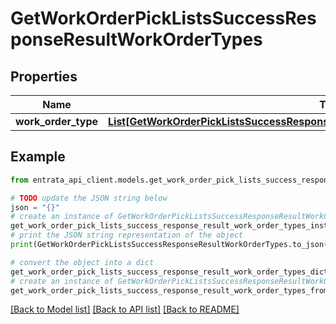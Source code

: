 # GetWorkOrderPickListsSuccessResponseResultWorkOrderTypes


## Properties

Name | Type | Description | Notes
------------ | ------------- | ------------- | -------------
**work_order_type** | [**List[GetWorkOrderPickListsSuccessResponseResultWorkOrderTypesWorkOrderTypeInner]**](GetWorkOrderPickListsSuccessResponseResultWorkOrderTypesWorkOrderTypeInner.md) |  | 

## Example

```python
from entrata_api_client.models.get_work_order_pick_lists_success_response_result_work_order_types import GetWorkOrderPickListsSuccessResponseResultWorkOrderTypes

# TODO update the JSON string below
json = "{}"
# create an instance of GetWorkOrderPickListsSuccessResponseResultWorkOrderTypes from a JSON string
get_work_order_pick_lists_success_response_result_work_order_types_instance = GetWorkOrderPickListsSuccessResponseResultWorkOrderTypes.from_json(json)
# print the JSON string representation of the object
print(GetWorkOrderPickListsSuccessResponseResultWorkOrderTypes.to_json())

# convert the object into a dict
get_work_order_pick_lists_success_response_result_work_order_types_dict = get_work_order_pick_lists_success_response_result_work_order_types_instance.to_dict()
# create an instance of GetWorkOrderPickListsSuccessResponseResultWorkOrderTypes from a dict
get_work_order_pick_lists_success_response_result_work_order_types_from_dict = GetWorkOrderPickListsSuccessResponseResultWorkOrderTypes.from_dict(get_work_order_pick_lists_success_response_result_work_order_types_dict)
```
[[Back to Model list]](../README.md#documentation-for-models) [[Back to API list]](../README.md#documentation-for-api-endpoints) [[Back to README]](../README.md)


